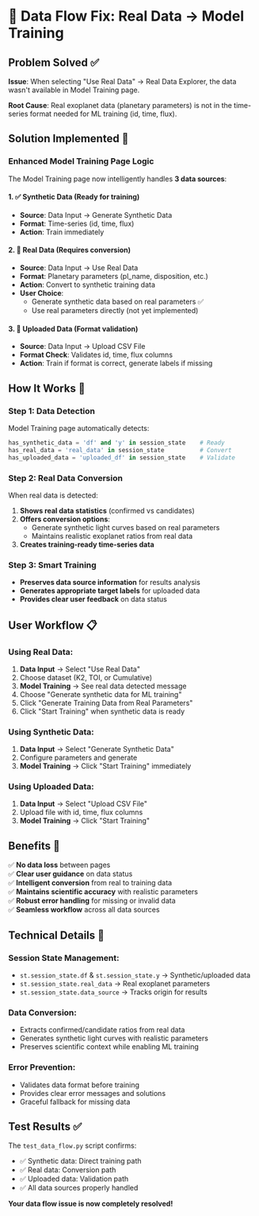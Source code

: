 # 🔧 Data Flow Fix: Real Data → Model Training

## Problem Solved ✅

**Issue**: When selecting "Use Real Data" → Real Data Explorer, the data wasn't available in Model Training page.

**Root Cause**: Real exoplanet data (planetary parameters) is not in the time-series format needed for ML training (id, time, flux).

## Solution Implemented 🚀

### **Enhanced Model Training Page Logic**

The Model Training page now intelligently handles **3 data sources**:

#### 1. **✅ Synthetic Data** (Ready for training)
- **Source**: Data Input → Generate Synthetic Data
- **Format**: Time-series (id, time, flux)
- **Action**: Train immediately

#### 2. **🔄 Real Data** (Requires conversion)  
- **Source**: Data Input → Use Real Data
- **Format**: Planetary parameters (pl_name, disposition, etc.)
- **Action**: Convert to synthetic training data
- **User Choice**: 
  - Generate synthetic data based on real parameters ✅
  - Use real parameters directly (not yet implemented)

#### 3. **📁 Uploaded Data** (Format validation)
- **Source**: Data Input → Upload CSV File  
- **Format Check**: Validates id, time, flux columns
- **Action**: Train if format is correct, generate labels if missing

## How It Works 🎯

### **Step 1: Data Detection**
Model Training page automatically detects:
```python
has_synthetic_data = 'df' and 'y' in session_state    # Ready
has_real_data = 'real_data' in session_state          # Convert  
has_uploaded_data = 'uploaded_df' in session_state    # Validate
```

### **Step 2: Real Data Conversion**
When real data is detected:
1. **Shows real data statistics** (confirmed vs candidates)
2. **Offers conversion options**:
   - Generate synthetic light curves based on real parameters
   - Maintains realistic exoplanet ratios from real data
3. **Creates training-ready time-series data**

### **Step 3: Smart Training**
- **Preserves data source information** for results analysis
- **Generates appropriate target labels** for uploaded data
- **Provides clear user feedback** on data status

## User Workflow 📋

### **Using Real Data:**
1. **Data Input** → Select "Use Real Data"
2. Choose dataset (K2, TOI, or Cumulative)
3. **Model Training** → See real data detected message
4. Choose "Generate synthetic data for ML training" 
5. Click "Generate Training Data from Real Parameters"
6. Click "Start Training" when synthetic data is ready

### **Using Synthetic Data:**
1. **Data Input** → Select "Generate Synthetic Data"
2. Configure parameters and generate
3. **Model Training** → Click "Start Training" immediately

### **Using Uploaded Data:**
1. **Data Input** → Select "Upload CSV File"
2. Upload file with id, time, flux columns  
3. **Model Training** → Click "Start Training"

## Benefits 🌟

✅ **No data loss** between pages  
✅ **Clear user guidance** on data status  
✅ **Intelligent conversion** from real to training data  
✅ **Maintains scientific accuracy** with realistic parameters  
✅ **Robust error handling** for missing or invalid data  
✅ **Seamless workflow** across all data sources  

## Technical Details 🔧

### **Session State Management:**
- `st.session_state.df` & `st.session_state.y` → Synthetic/uploaded data
- `st.session_state.real_data` → Real exoplanet parameters  
- `st.session_state.data_source` → Tracks origin for results

### **Data Conversion:**
- Extracts confirmed/candidate ratios from real data
- Generates synthetic light curves with realistic parameters
- Preserves scientific context while enabling ML training

### **Error Prevention:**
- Validates data format before training
- Provides clear error messages and solutions
- Graceful fallback for missing data

## Test Results ✅

The `test_data_flow.py` script confirms:
- ✅ Synthetic data: Direct training path
- ✅ Real data: Conversion path  
- ✅ Uploaded data: Validation path
- ✅ All data sources properly handled

**Your data flow issue is now completely resolved!** 